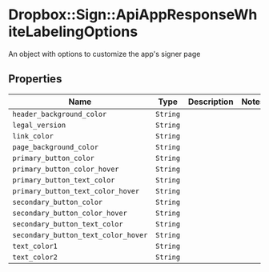 # Dropbox::Sign::ApiAppResponseWhiteLabelingOptions

An object with options to customize the app&#39;s signer page

## Properties

| Name | Type | Description | Notes |
| ---- | ---- | ----------- | ----- |
| `header_background_color` | ```String``` |    |  |
| `legal_version` | ```String``` |    |  |
| `link_color` | ```String``` |    |  |
| `page_background_color` | ```String``` |    |  |
| `primary_button_color` | ```String``` |    |  |
| `primary_button_color_hover` | ```String``` |    |  |
| `primary_button_text_color` | ```String``` |    |  |
| `primary_button_text_color_hover` | ```String``` |    |  |
| `secondary_button_color` | ```String``` |    |  |
| `secondary_button_color_hover` | ```String``` |    |  |
| `secondary_button_text_color` | ```String``` |    |  |
| `secondary_button_text_color_hover` | ```String``` |    |  |
| `text_color1` | ```String``` |    |  |
| `text_color2` | ```String``` |    |  |


